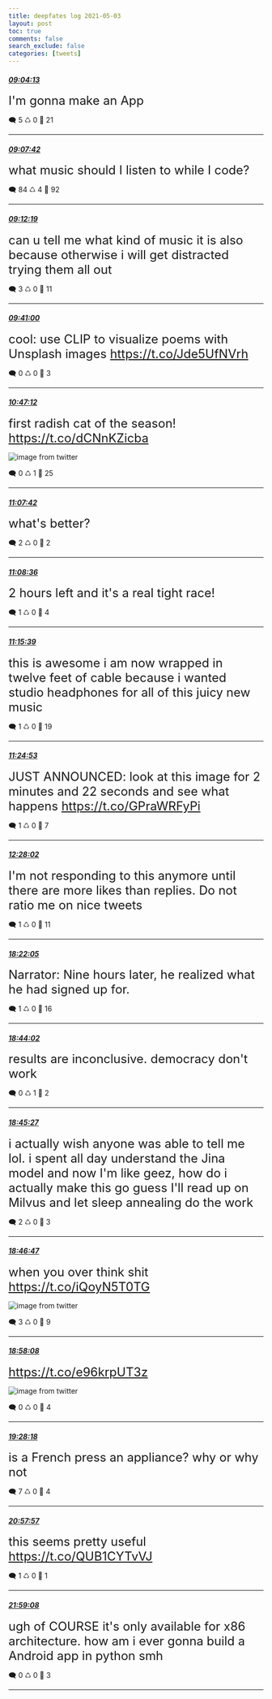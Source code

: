 ```yaml
---
title: deepfates log 2021-05-03
layout: post
toc: true
comments: false
search_exclude: false
categories: [tweets]
---
```



#### <a href = "https://twitter.com/deepfates/status/1389234345357975559">*09:04:13*</a>

<font size="5">I'm gonna make an App</font>



🗨️ 5 ♺ 0 🤍  21   

---
    
#### <a href = "https://twitter.com/deepfates/status/1389235222147784709">*09:07:42*</a>

<font size="5">what music should I listen to while I code?</font>



🗨️ 84 ♺ 4 🤍  92   

---
    
#### <a href = "https://twitter.com/deepfates/status/1389236383944900611">*09:12:19*</a>

<font size="5">can u tell me what kind of music it is also because otherwise i will get distracted trying them all out</font>



🗨️ 3 ♺ 0 🤍  11   

---
    
#### <a href = "https://twitter.com/deepfates/status/1389243601117396993">*09:41:00*</a>

<font size="5">cool:  use CLIP to visualize poems with Unsplash images   https://t.co/Jde5UfNVrh</font>



🗨️ 0 ♺ 0 🤍  3   

---
    
#### <a href = "https://twitter.com/deepfates/status/1389260264621547527">*10:47:12*</a>

<font size="5">first radish cat of the season!  https://t.co/dCNnKZicba</font>

![image from twitter](/images/E0ek132VkAcvlfS.jpg)


🗨️ 0 ♺ 1 🤍  25   

---
    
#### <a href = "https://twitter.com/deepfates/status/1389265421392515075">*11:07:42*</a>

<font size="5">what's better?</font>



🗨️ 2 ♺ 0 🤍  2   

---
    
#### <a href = "https://twitter.com/deepfates/status/1389265647201177601">*11:08:36*</a>

<font size="5">2 hours left and it's a real tight race!</font>



🗨️ 1 ♺ 0 🤍  4   

---
    
#### <a href = "https://twitter.com/deepfates/status/1389267424151810048">*11:15:39*</a>

<font size="5">this is awesome i am now wrapped in twelve feet of cable because i wanted studio headphones for all of this juicy new music</font>



🗨️ 1 ♺ 0 🤍  19   

---
    
#### <a href = "https://twitter.com/deepfates/status/1389269746152054785">*11:24:53*</a>

<font size="5">JUST ANNOUNCED: look at this image for 2 minutes and 22 seconds and see what happens   https://t.co/GPraWRFyPi</font>



🗨️ 1 ♺ 0 🤍  7   

---
    
#### <a href = "https://twitter.com/deepfates/status/1389285638189453312">*12:28:02*</a>

<font size="5">I'm not responding to this anymore until there are more likes than replies. Do not ratio me on nice tweets</font>



🗨️ 1 ♺ 0 🤍  11   

---
    
#### <a href = "https://twitter.com/deepfates/status/1389374737374224384">*18:22:05*</a>

<font size="5">Narrator: Nine hours later, he realized what he had signed up for.</font>



🗨️ 1 ♺ 0 🤍  16   

---
    
#### <a href = "https://twitter.com/deepfates/status/1389380260047724545">*18:44:02*</a>

<font size="5">results are inconclusive. democracy don't work</font>



🗨️ 0 ♺ 1 🤍  2   

---
    
#### <a href = "https://twitter.com/deepfates/status/1389380618128019462">*18:45:27*</a>

<font size="5">i actually wish anyone was able to tell me lol. i spent all day understand the Jina model and now I'm like geez, how do i actually make this go  guess I'll read up on Milvus and let sleep annealing do the work</font>



🗨️ 2 ♺ 0 🤍  3   

---
    
#### <a href = "https://twitter.com/deepfates/status/1389380954922176515">*18:46:47*</a>

<font size="5">when you over think shit  https://t.co/iQoyN5T0TG</font>

![image from twitter](/images/E0gSnXUWUAYe6VQ.jpg)


🗨️ 3 ♺ 0 🤍  9   

---
    
#### <a href = "https://twitter.com/deepfates/status/1389383810572115968">*18:58:08*</a>

<font size="5"> https://t.co/e96krpUT3z</font>

![image from twitter](/images/E0gVNn5XEAMwx2w.jpg)


🗨️ 0 ♺ 0 🤍  4   

---
    
#### <a href = "https://twitter.com/deepfates/status/1389391400404279305">*19:28:18*</a>

<font size="5">is a French press an appliance? why or why not</font>



🗨️ 7 ♺ 0 🤍  4   

---
    
#### <a href = "https://twitter.com/deepfates/status/1389413964656820226">*20:57:57*</a>

<font size="5">this seems pretty useful  https://t.co/QUB1CYTvVJ</font>



🗨️ 1 ♺ 0 🤍  1   

---
    
#### <a href = "https://twitter.com/deepfates/status/1389429358448693249">*21:59:08*</a>

<font size="5">ugh of COURSE it's only available for x86 architecture. how am i ever gonna build a Android app in python smh</font>



🗨️ 0 ♺ 0 🤍  3   

---
    
            

